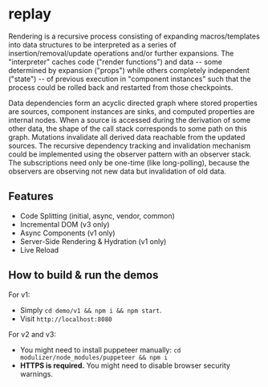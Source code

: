 # replay

Rendering is a recursive process consisting of expanding macros/templates into data structures to be interpreted as a series of insertion/removal/update operations and/or further expansions. The "interpreter" caches code ("render functions") and data -- some determined by expansion ("props") while others completely independent ("state") -- of previous execution in "component instances" such that the process could be rolled back and restarted from those checkpoints.

Data dependencies form an acyclic directed graph where stored properties are sources, component instances are sinks, and computed properties are internal nodes. When a source is accessed during the derivation of some other data, the shape of the call stack corresponds to some path on this graph. Mutations invalidate all derived data reachable from the updated sources. The recursive dependency tracking and invalidation mechanism could be implemented using the observer pattern with an observer stack. The subscriptions need only be one-time (like long-polling), because the observers are observing not new data but invalidation of old data.

## Features

- Code Splitting (initial, async, vendor, common)
- Incremental DOM (v3 only)
- Async Components (v1 only)
- Server-Side Rendering & Hydration (v1 only)
- Live Reload

## How to build & run the demos

For v1:
- Simply `cd demo/v1 && npm i && npm start`. 
- Visit `http://localhost:8080`

For v2 and v3:
- You might need to install puppeteer manually: `cd modulizer/node_modules/puppeteer && npm i`
- **HTTPS is required.** You might need to disable browser security warnings.
